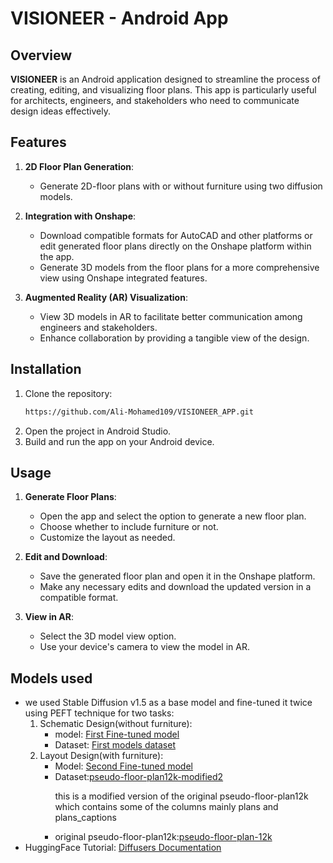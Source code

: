 # VISIONEER - Android App

## Overview
**VISIONEER** is an Android application designed to streamline the process of creating, editing, and visualizing floor plans. This app is particularly useful for architects, engineers, and stakeholders who need to communicate design ideas effectively.

## Features
1. **2D Floor Plan Generation**:
   - Generate 2D-floor plans with or without furniture using two diffusion models.

2. **Integration with Onshape**:
   - Download compatible formats for AutoCAD and other platforms or edit generated floor plans directly on the Onshape platform within the app.
   - Generate 3D models from the floor plans for a more comprehensive view using Onshape integrated features.

3. **Augmented Reality (AR) Visualization**:
   - View 3D models in AR to facilitate better communication among engineers and stakeholders.
   - Enhance collaboration by providing a tangible view of the design.

## Installation
1. Clone the repository:
   ```bash
   https://github.com/Ali-Mohamed109/VISIONEER_APP.git
   ```
2. Open the project in Android Studio.
3. Build and run the app on your Android device.

## Usage
1. **Generate Floor Plans**:
   - Open the app and select the option to generate a new floor plan.
   - Choose whether to include furniture or not.
   - Customize the layout as needed.

2. **Edit and Download**:
   - Save the generated floor plan and open it in the Onshape platform.
   - Make any necessary edits and download the updated version in a compatible format.

3. **View in AR**:
   - Select the 3D model view option.
   - Use your device's camera to view the model in AR.

## Models used
   - we used Stable Diffusion v1.5 as a base model and fine-tuned it twice using PEFT technique for two tasks:
      1. Schematic Design(without furniture):
           - model: <a href="https://huggingface.co/OmarAmir2001/visioneer5-0">First Fine-tuned model</a> 
           - Dataset: <a href="https://huggingface.co/datasets/OmarAmir2001/visioneer-dataset-with-no-text">First models dataset</a>
      2. Layout Design(with furniture):
         - Model: <a href="https://huggingface.co/Ahmed167/visioneer-v2">Second Fine-tuned model</a> 
         - Dataset:<a href="https://huggingface.co/datasets/OmarAmir2001/pseudo-floor-plan12k-modified2">pseudo-floor-plan12k-modified2</a>
            <p>this is a modified version of the original pseudo-floor-plan12k which contains some of the columns mainly plans and plans_captions</p>
         - original pseudo-floor-plan12k:<a href="https://huggingface.co/datasets/zimhe/pseudo-floor-plan-12k">pseudo-floor-plan-12k</a>
   - HuggingFace Tutorial: <a href="https://huggingface.co/docs/diffusers/index"> Diffusers Documentation</a>
